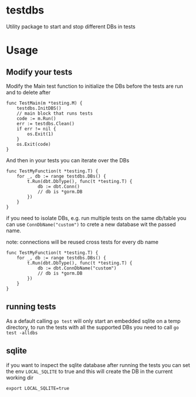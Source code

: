 # testdbs
Utility package to start and stop different DBs in tests

# Usage

## Modify your tests

Modify the Main test function to initialize the DBs before the tests are run and to delete after

```
func TestMain(m *testing.M) {
	testdbs.InitDBS()
	// main block that runs tests
	code := m.Run()
	err := testdbs.Clean()
	if err != nil {
		os.Exit(1)
	}
	os.Exit(code)
}
```

And then in your tests you can iterate over the DBs

```
func TestMyFunction(t *testing.T) {
    for _, db := range testdbs.DBs() {
        t.Run(dbt.DbType(), func(t *testing.T) {
            db := dbt.Conn()
            // db is *gorm.DB
		})
	}
}
```

if you need to isolate DBs, e.g. run multiple tests on the same db/table
you can use  `ConnDbName("custom")` to crete a new database wit the passed name.

note: connections will be reused cross tests for every db name

```
func TestMyFunction(t *testing.T) {
    for _, db := range testdbs.DBs() {
        t.Run(dbt.DbType(), func(t *testing.T) {
            db := dbt.ConnDbName("custom")
            // db is *gorm.DB
		})
	}
}
```


## running tests

As a default calling `go test` will only start an embedded sqlite on a temp directory, to run the tests with
all the supported DBs you need to call `go test -alldbs`

## sqlite

if you want to inspect the sqlite database after running the tests you can set the env `LOCAL_SQLITE` to true
and this will create the DB in the current working dir

```
export LOCAL_SQLITE=true
```